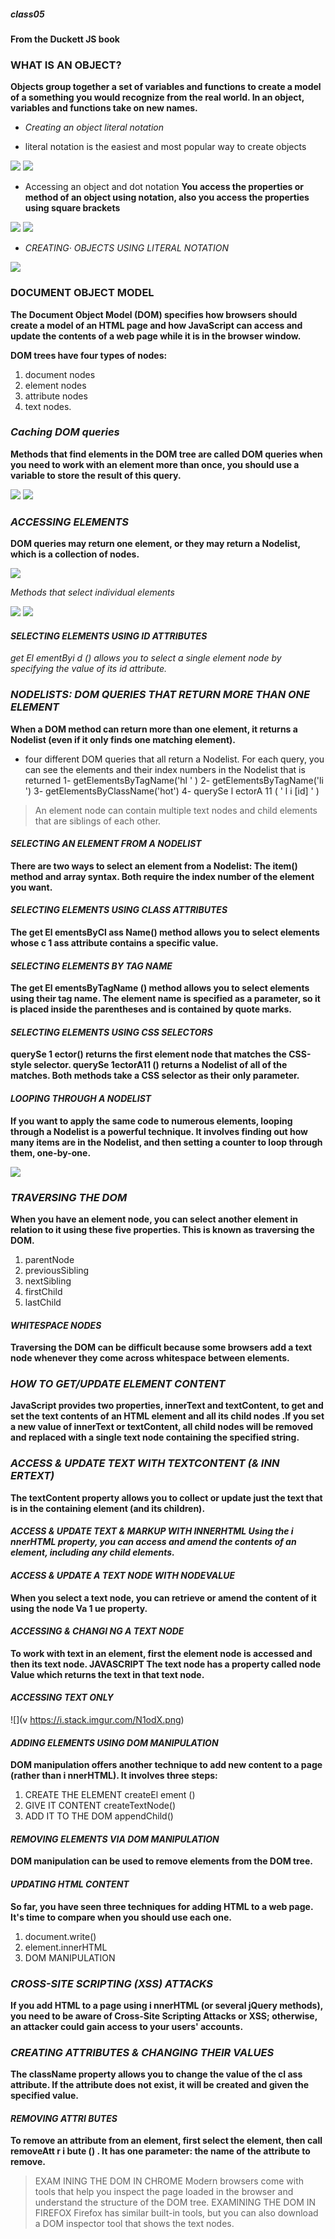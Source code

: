 ##### class05
#### From the Duckett JS book

### WHAT IS AN OBJECT?
**Objects group together a set of variables and functions to create a model of a something you would recognize from the real world. In an object, variables and functions take on new names.**

* *Creating an object literal notation*

- literal notation is the easiest and most popular way to create objects

![]( https://xomino.files.wordpress.com/2013/04/j1.png)
![]( https://image.slidesharecdn.com/oojs-1229037721986393-1/95/beginning-objectoriented-javascript-15-728.jpg?cb=1229139637)

- Accessing an object and dot notation
**You access the properties or method of an object using notation, also you access the properties using square brackets**

![]( https://i.stack.imgur.com/3uTtr.png)
![]( https://i.stack.imgur.com/ErYFs.png)

* *CREATING· OBJECTS USING LITERAL NOTATION*

![]( https://cdn.lynda.com/course/674601/674601-637491195140544626-16x9.jpg) 


### DOCUMENT OBJECT MODEL
**The Document Object Model (DOM) specifies how browsers should create a model of an HTML page and how JavaScript can access and update the contents of a web page while it is in the browser window.**

**DOM trees have four types of nodes:**
1. document nodes
2. element nodes
3. attribute nodes
4. text nodes.

### *Caching DOM queries*
**Methods that find elements in the DOM tree are called DOM queries when you need to work with an element more than once, you should use a variable to store the result of this query.**

![]( https://images2.programmersought.com/258/99/99884f30dc77a62885b8e99cdc594d82.png)
![]( https://image.slidesharecdn.com/javascript-beyond-jquery-170923164633/95/javascript-beyondjquery-8-638.jpg?cb=1506185489)


### *ACCESSING ELEMENTS*

**DOM queries may return one element, or they may return a Nodelist, which is a collection of nodes.**

![]( https://assets.digitalocean.com/articles/eng_javascript/dom/html-rendering.png)

*Methods that select individual elements*

![]( https://www.codegrepper.com/codeimages/p-value-javascript.png)
![]( https://www.codegrepper.com/codeimages/how-to-select-class-with-queryselector.png)

#### *SELECTING ELEMENTS USING ID ATTRIBUTES*
*get El ementByi d () allows you to select a single element node by specifying the value of its id attribute.*

### *NODELISTS: DOM QUERIES THAT RETURN MORE THAN ONE ELEMENT*
**When a DOM method can return more than one element, it returns a Nodelist (even if it only finds one matching element).**

* four different DOM queries that all return a Nodelist. For each query, you can see the elements and their index numbers in the Nodelist that is returned
  1- getElementsByTagName('hl ' )
  2- getElementsByTagName('li ')
  3- getElementsByClassName('hot')
  4- querySe l ectorA 11 ( ' l i [id] ' )

>An element node can contain multiple text nodes and child elements that are siblings of each other.

#### *SELECTING AN ELEMENT FROM A NODELIST*
**There are two ways to select an element from a Nodelist: The item() method and array syntax. Both require the index number of the element you want.**

#### *SELECTING ELEMENTS USING CLASS ATTRIBUTES*
**The get El ementsByCl ass Name() method allows you to select elements whose c 1 ass attribute contains a specific value.**

#### *SELECTING ELEMENTS BY TAG NAME*
**The get El ementsByTagName () method allows you to select elements using their tag name. The element name is specified as a parameter, so it is placed inside the parentheses and is contained by quote marks.**

#### *SELECTING ELEMENTS USING CSS SELECTORS*
**querySe 1 ector() returns the first element node that matches the CSS-style selector. querySe 1ectorA11 () returns a Nodelist of all of the matches. Both methods take a CSS selector as their only parameter.**

#### *LOOPING THROUGH A NODELIST* 
**If you want to apply the same code to numerous elements, looping through a Nodelist is a powerful technique. It involves finding out how many items are in the Nodelist, and then setting a counter to loop through them, one-by-one.**

![]( https://res.cloudinary.com/practicaldev/image/fetch/s--niMLQyJZ--/c_imagga_scale,f_auto,fl_progressive,h_900,q_auto,w_1600/https://dev-to-uploads.s3.amazonaws.com/i/enr7lt657myo1m86bbjz.jpg)

### *TRAVERSING THE DOM*
**When you have an element node, you can select another element in relation to it using these five properties. This is known as traversing the DOM.**

1. parentNode
2. previousSibling 
3. nextSibling
4. firstChild
5. lastChild

#### *WHITESPACE NODES*
**Traversing the DOM can be difficult because some browsers add a text node whenever they come across whitespace between elements.**

### *HOW TO GET/UPDATE ELEMENT CONTENT*
**JavaScript provides two properties, innerText and textContent, to get and set the text contents of an HTML element and all its child nodes .If you set a new value of innerText or textContent, all child nodes will be removed and replaced with a single text node containing the specified string.**

### *ACCESS & UPDATE TEXT WITH TEXTCONTENT (& INN ERTEXT)*
**The textContent property allows you to collect or update just the text that is in the containing element (and its children).**

#### *ACCESS & UPDATE TEXT & MARKUP WITH INNERHTML Using the i nnerHTML property, you can access and amend the contents of an element, including any child elements.*

#### *ACCESS & UPDATE A TEXT NODE WITH NODEVALUE*
**When you select a text node, you can retrieve or amend the content of it using the node Va 1 ue property.**

#### *ACCESSING & CHANGI NG A TEXT NODE*
**To work with text in an element, first the element node is accessed and then its text node. JAVASCRIPT The text node has a property called node Value which returns the text in that text node.**

#### *ACCESSING TEXT ONLY*

![](v https://i.stack.imgur.com/N1odX.png)

#### *ADDING ELEMENTS USING DOM MANIPULATION* 
**DOM manipulation offers another technique to add new content to a page (rather than i nnerHTML). It involves three steps:**
1. CREATE THE ELEMENT createEl ement ()
2. GIVE IT CONTENT createTextNode()
3. ADD IT TO THE DOM appendChild()

#### *REMOVING ELEMENTS VIA DOM MANIPULATION*
**DOM manipulation can be used to remove elements from the DOM tree.**

#### *UPDATING HTML CONTENT* 
**So far, you have seen three techniques for adding HTML to a web page. It's time to compare when you should use each one.**
1. document.write()
2. element.innerHTML
3. DOM MANIPULATION

### *CROSS-SITE SCRIPTING (XSS) ATTACKS*
**If you add HTML to a page using i nnerHTML (or several jQuery methods), you need to be aware of Cross-Site Scripting Attacks or XSS; otherwise, an attacker could gain access to your users' accounts.**

### *CREATING ATTRIBUTES & CHANGING THEIR VALUES*
**The className property allows you to change the value of the cl ass attribute. If the attribute does not exist, it will be created and given the specified value.**

#### *REMOVING ATTRI BUTES*
**To remove an attribute from an element, first select the element, then call removeAtt r i bute () . It has one parameter: the name of the attribute to remove.**

> EXAM INING THE DOM IN CHROME Modern browsers come with tools that help you inspect the page loaded in the browser and understand the structure of the DOM tree.
> EXAMINING THE DOM IN FIREFOX Firefox has similar built-in tools, but you can also download a DOM inspector tool that shows the text nodes.